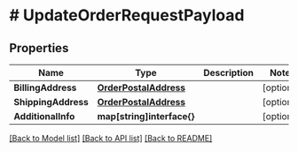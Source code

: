 # # UpdateOrderRequestPayload


## Properties 


Name | Type | Description | Notes
------------ | ------------- | ------------- | -------------
**BillingAddress**| [**OrderPostalAddress**](OrderPostalAddress.md) |   | [optional]
**ShippingAddress**| [**OrderPostalAddress**](OrderPostalAddress.md) |   | [optional]
**AdditionalInfo**| **map[string]interface{}** |   | [optional]


[[Back to Model list]](../../README.md#models) [[Back to API list]](../../README.md#endpoints) [[Back to README]](../../README.md)

